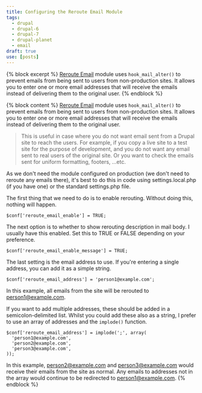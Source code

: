 ```yaml
---
title: Configuring the Reroute Email Module
tags:
  - drupal
  - drupal-6
  - drupal-7
  - drupal-planet
  - email
draft: true
use: [posts]
---
```

{% block excerpt %}
[Reroute Email](https://www.drupal.org/project/reroute_email) module uses `hook_mail_alter()` to prevent emails from being sent to users from non-production sites. It allows you to enter one or more email addresses that will receive the emails instead of delivering them to the original user.
{% endblock %}

{% block content %}
[Reroute Email](https://www.drupal.org/project/reroute_email) module uses `hook_mail_alter()` to prevent emails from being sent to users from non-production sites. It allows you to enter one or more email addresses that will receive the emails instead of delivering them to the original user.

> This is useful in case where you do not want email sent from a Drupal site to reach the users. For example, if you copy a live site to a test site for the purpose of development, and you do not want any email sent to real users of the original site. Or you want to check the emails sent for uniform formatting, footers, ...etc.

As we don't need the module configured on production (we don't need to reroute any emails there), it's best to do this in code using settings.local.php (if you have one) or the standard settings.php file.

The first thing that we need to do is to enable rerouting. Without doing this, nothing will happen.

```language-php
$conf['reroute_email_enable'] = TRUE;
```

The next option is to whether to show rerouting description in mail body. I usually have this enabled. Set this to TRUE or FALSE depending on your preference.

```language-php
$conf['reroute_email_enable_message'] = TRUE;
```

The last setting is the email address to use. If you're entering a single address, you can add it as a simple string.

```language-php
$conf['reroute_email_address'] = 'person1@example.com';
```

In this example, all emails from the site will be rerouted to person1@example.com.

If you want to add multiple addresses, these should be added in a semicolon-delimited list. Whilst you could add these also as a string, I prefer to use an array of addresses and the `implode()` function.

```language-php
$conf['reroute_email_address'] = implode(';', array(
  'person1@example.com',
  'person2@example.com',
  'person3@example.com',
));
```

In this example, person2@example.com and person3@example.com would receive their emails from the site as normal. Any emails to addresses not in the array would continue to be redirected to person1@example.com.
{% endblock %}
